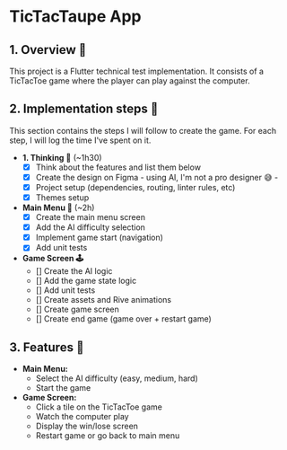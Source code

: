 # TicTacTaupe App

## 1. Overview 👀

This project is a Flutter technical test implementation. It consists of a TicTacToe game where the player can play against the computer.


## 2. Implementation steps 🔧

This section contains the steps I will follow to create the game. For each step, I will log the time I've spent on it.

-   **1. Thinking 🤔** (~1h30)
    - [X] Think about the features and list them below
    - [X] Create the design on Figma - using AI, I'm not a pro designer 😅 - 
    - [X] Project setup (dependencies, routing, linter rules, etc)
    - [X] Themes setup

-   **Main Menu 📃** (~2h)
    - [X] Create the main menu screen
    - [X] Add the AI difficulty selection
    - [X] Implement game start (navigation)
    - [X] Add unit tests
    
-   **Game Screen 🕹️**
    - [] Create the AI logic
    - [] Add the game state logic
    - [] Add unit tests
    - [] Create assets and Rive animations
    - [] Create game screen
    - [] Create end game (game over + restart game)


## 3. Features 🤖

-   **Main Menu:**
    -   Select the AI difficulty (easy, medium, hard)
    -   Start the game
-   **Game Screen:**
    -   Click a tile on the TicTacToe game
    -   Watch the computer play
    -   Display the win/lose screen
    -   Restart game or go back to main menu
